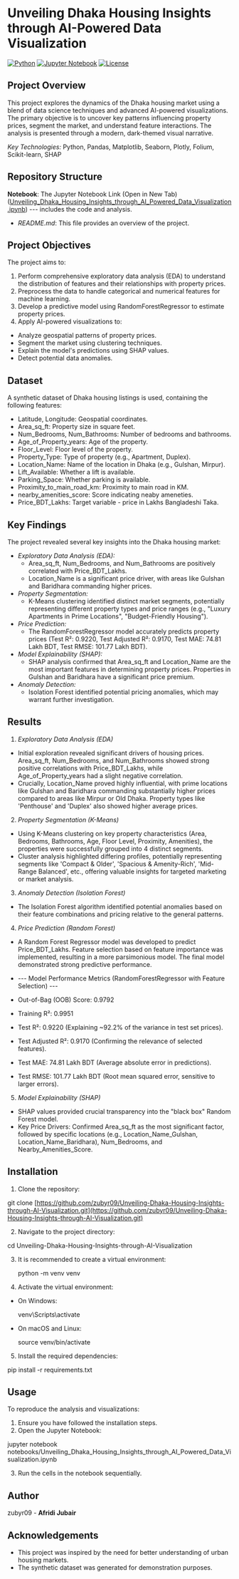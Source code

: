 # Unveiling Dhaka Housing Insights through AI-Powered Data Visualization

[![Python](https://img.shields.io/badge/Python-3.x-blue.svg)](https://www.python.org/)
[![Jupyter Notebook](https://img.shields.io/badge/Jupyter-Notebook-orange.svg)](https://jupyter.org/)
[![License](https://img.shields.io/badge/License-MIT-green.svg)](https://opensource.org/licenses/MIT)

## Project Overview

This project explores the dynamics of the Dhaka housing market using a blend of data science techniques and advanced AI-powered visualizations. The primary objective is to uncover key patterns influencing property prices, segment the market, and understand feature interactions.  The analysis is presented through a modern, dark-themed visual narrative.

*Key Technologies:* Python, Pandas, Matplotlib, Seaborn, Plotly, Folium, Scikit-learn, SHAP

## Repository Structure

**Notebook**: The Jupyter Notebook Link (Open in New Tab) ([Unveiling_Dhaka_Housing_Insights_through_AI_Powered_Data_Visualization.ipynb](Unveiling_Dhaka_Housing_Insights_through_AI_Powered_Data_Visualization.ipynb)) --- includes the code and analysis.
* *README.md*: This file provides an overview of the project.

## Project Objectives

The project aims to:

1.  Perform comprehensive exploratory data analysis (EDA) to understand the distribution of features and their relationships with property prices.
2.  Preprocess the data to handle categorical and numerical features for machine learning.
3.  Develop a predictive model using RandomForestRegressor to estimate property prices.
4.  Apply AI-powered visualizations to:
   * Analyze geospatial patterns of property prices.
   * Segment the market using clustering techniques.
   * Explain the model's predictions using SHAP values.
   * Detect potential data anomalies.

## Dataset

A synthetic dataset of Dhaka housing listings is used, containing the following features:

* Latitude, Longitude: Geospatial coordinates.
* Area_sq_ft: Property size in square feet.
* Num_Bedrooms, Num_Bathrooms: Number of bedrooms and bathrooms.
* Age_of_Property_years: Age of the property.
* Floor_Level: Floor level of the property.
* Property_Type: Type of property (e.g., Apartment, Duplex).
* Location_Name: Name of the location in Dhaka (e.g., Gulshan, Mirpur).
* Lift_Available: Whether a lift is available.
* Parking_Space: Whether parking is available.
* Proximity_to_main_road_km: Proximity to main road in KM.
* nearby_amenities_score: Score indicating neaby ameneties.
* Price_BDT_Lakhs: Target variable - price in Lakhs Bangladeshi Taka.

## Key Findings

The project revealed several key insights into the Dhaka housing market:

* *Exploratory Data Analysis (EDA):*
   * Area_sq_ft, Num_Bedrooms, and Num_Bathrooms are positively correlated with Price_BDT_Lakhs.
   * Location_Name is a significant price driver, with areas like Gulshan and Baridhara commanding higher prices.
* *Property Segmentation:*
   * K-Means clustering identified distinct market segments, potentially representing different property types and price ranges (e.g., "Luxury Apartments in Prime Locations", "Budget-Friendly Housing").
* *Price Prediction:*
   * The RandomForestRegressor model accurately predicts property prices (Test R²: 0.9220, Test Adjusted R²: 0.9170, Test MAE: 74.81 Lakh BDT, Test RMSE: 101.77 Lakh BDT).
* *Model Explainability (SHAP):*
   * SHAP analysis confirmed that Area_sq_ft and Location_Name are the most important features in determining property prices.  Properties in Gulshan and Baridhara have a significant price premium.
* *Anomaly Detection:*
   * Isolation Forest identified potential pricing anomalies, which may warrant further investigation.

## Results

1.  *Exploratory Data Analysis (EDA)*
   * Initial exploration revealed significant drivers of housing prices.  Area_sq_ft, Num_Bedrooms, and Num_Bathrooms showed strong positive correlations with Price_BDT_Lakhs, while Age_of_Property_years had a slight negative correlation.
   * Crucially, Location_Name proved highly influential, with prime locations like Gulshan and Baridhara commanding substantially higher prices compared to areas like Mirpur or Old Dhaka.  Property types like 'Penthouse' and 'Duplex' also showed higher average prices.

2.  *Property Segmentation (K-Means)*
   * Using K-Means clustering on key property characteristics (Area, Bedrooms, Bathrooms, Age, Floor Level, Proximity, Amenities), the properties were successfully grouped into 4 distinct segments.
   * Cluster analysis highlighted differing profiles, potentially representing segments like 'Compact & Older', 'Spacious & Amenity-Rich', 'Mid-Range Balanced', etc., offering valuable insights for targeted marketing or market analysis.

3.  *Anomaly Detection (Isolation Forest)*
   * The Isolation Forest algorithm identified potential anomalies based on their feature combinations and pricing relative to the general patterns.

4.  *Price Prediction (Random Forest)*
   * A Random Forest Regressor model was developed to predict Price_BDT_Lakhs. Feature selection based on feature importance was implemented, resulting in a more parsimonious model. The final model demonstrated strong predictive performance.

   * --- Model Performance Metrics (RandomForestRegressor with Feature Selection) ---
   * Out-of-Bag (OOB) Score: 0.9792
   * Training R²: 0.9951
   * Test R²: 0.9220 (Explaining ~92.2% of the variance in test set prices).
   * Test Adjusted R²: 0.9170 (Confirming the relevance of selected features).
   * Test MAE: 74.81 Lakh BDT (Average absolute error in predictions).
   * Test RMSE: 101.77 Lakh BDT (Root mean squared error, sensitive to larger errors).

5.  *Model Explainability (SHAP)*
   * SHAP values provided crucial transparency into the "black box" Random Forest model.
   * Key Price Drivers: Confirmed Area_sq_ft as the most significant factor, followed by specific locations (e.g., Location_Name_Gulshan, Location_Name_Baridhara), Num_Bedrooms, and Nearby_Amenities_Score.

## Installation

1.  Clone the repository:

   
   git clone [https://github.com/zubyr09/Unveiling-Dhaka-Housing-Insights-through-AI-Visualization.git](https://github.com/zubyr09/Unveiling-Dhaka-Housing-Insights-through-AI-Visualization.git)
   

2.  Navigate to the project directory:

   
   cd Unveiling-Dhaka-Housing-Insights-through-AI-Visualization
   

3.  It is recommended to create a virtual environment:
   
    python -m venv venv
   
4.  Activate the virtual environment:

   * On Windows:
       
       venv\Scripts\activate
       
   * On macOS and Linux:
       
       source venv/bin/activate
       
5.  Install the required dependencies:

   
   pip install -r requirements.txt
   

## Usage

To reproduce the analysis and visualizations:

1.  Ensure you have followed the installation steps.
2.  Open the Jupyter Notebook:

   
   jupyter notebook notebooks/Unveiling_Dhaka_Housing_Insights_through_AI_Powered_Data_Visualization.ipynb
   

3.  Run the cells in the notebook sequentially.


## Author

zubyr09 - **Afridi Jubair**

## Acknowledgements

* This project was inspired by the need for better understanding of urban housing markets.
* The synthetic dataset was generated for demonstration purposes.
